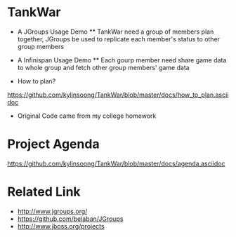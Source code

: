 TankWar
=======

* A JGroups Usage Demo
** TankWar need a group of members plan together, JGroups be used to replicate each member's status to other group members

* A Infinispan Usage Demo
** Each gourp member need share game data to whole group and fetch other group members' game data

* How to plan?

https://github.com/kylinsoong/TankWar/blob/master/docs/how_to_plan.asciidoc

* Original Code came from my college homework

Project Agenda 
===============
https://github.com/kylinsoong/TankWar/blob/master/docs/agenda.asciidoc


Related Link
============

* http://www.jgroups.org/
* https://github.com/belaban/JGroups
* http://www.jboss.org/projects
